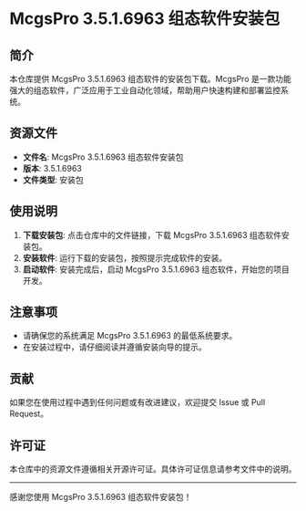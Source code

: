 # McgsPro 3.5.1.6963 组态软件安装包

## 简介

本仓库提供 McgsPro 3.5.1.6963 组态软件的安装包下载。McgsPro 是一款功能强大的组态软件，广泛应用于工业自动化领域，帮助用户快速构建和部署监控系统。

## 资源文件

- **文件名**: McgsPro 3.5.1.6963 组态软件安装包
- **版本**: 3.5.1.6963
- **文件类型**: 安装包

## 使用说明

1. **下载安装包**: 点击仓库中的文件链接，下载 McgsPro 3.5.1.6963 组态软件安装包。
2. **安装软件**: 运行下载的安装包，按照提示完成软件的安装。
3. **启动软件**: 安装完成后，启动 McgsPro 3.5.1.6963 组态软件，开始您的项目开发。

## 注意事项

- 请确保您的系统满足 McgsPro 3.5.1.6963 的最低系统要求。
- 在安装过程中，请仔细阅读并遵循安装向导的提示。

## 贡献

如果您在使用过程中遇到任何问题或有改进建议，欢迎提交 Issue 或 Pull Request。

## 许可证

本仓库中的资源文件遵循相关开源许可证。具体许可证信息请参考文件中的说明。

---

感谢您使用 McgsPro 3.5.1.6963 组态软件安装包！